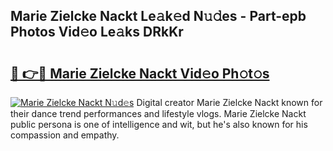## Marie Zielcke Nackt Le𝚊k𝚎d N𝚞𝚍es - Part-epb Photos Vid𝚎o Le𝚊ks DRkKr

# <h2><a href="http://fb9uic.evod.top/?m=Marie+Zielcke+Nackt">🔗 👉🔴 Marie Zielcke Nackt Vid𝚎o Ph𝚘t𝚘s</a></h2>

[![Marie Zielcke Nackt N𝚞d𝚎s](https://i.imgur.com/8V9OHl7.gif)](http://fb9uic.evod.top/?m=Marie+Zielcke+Nackt)
Digital creator Marie Zielcke Nackt known for their dance trend performances and lifestyle vlogs. Marie Zielcke Nackt public persona is one of intelligence and wit, but he's also known for his compassion and empathy. 
